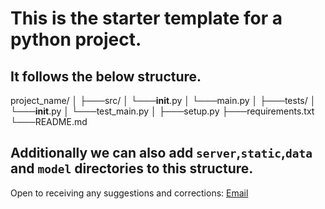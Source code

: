 # This is the starter template for a python project.

## It follows the below structure.

project_name/
│
├───src/
│ └───**init**.py
│ └───main.py
│
├───tests/
│ └───**init**.py
│ └───test_main.py
│
├───setup.py
├───requirements.txt
└───README.md

## Additionally we can also add `server`,`static`,`data` and `model` directories to this structure.

Open to receiving any suggestions and corrections: [Email](mailto:mishrapriyanshu2003@gmail.com)

